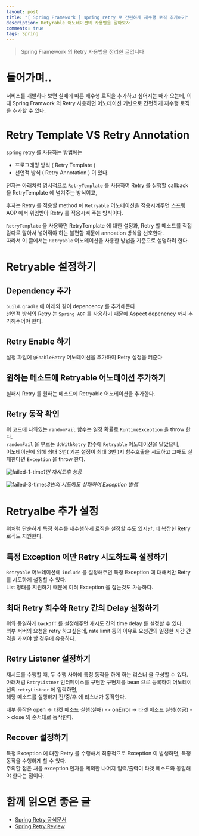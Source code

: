 ```yaml
---
layout: post
title: "[ Spring Framework ] spring retry 로 간편하게 재수행 로직 추가하기" 
description: Retyrable 어노테이션의 사용법을 알아보자  
comments: true
tags: Spring
---
```



> Spring Framework 의 Retry 사용법을 정리한 글입니다


# 들어가며..

서비스를 개발하다 보면 실패에 따른 재수행 로직을 추가하고 싶어지는 때가 오는데, 이때 Spring Framwork 의 Retry 사용하면 어노테이션 기반으로 간편하게 재수행 로직을 추가할 수 있다.

# Retry Template VS Retry Annotation

spring retry 를 사용하는 방법에는 
- 프로그래밍 방식 ( Retry Template ) 
- 선언적 방식 ( Retry Annotation )
이 있다. 

전자는 아래처럼 명시적으로 `RetryTemplate` 를 사용하여 Retry 를 실행할 callback 을 RetryTemplate 에 넘겨주는 방식이고,
<script src="https://gist.github.com/HVHO/22a035816f597b8afbc5c17c266c6467.js"></script>


후자는 Retry 를 적용할 method 에 `Retryable` 어노테이션을 적용시켜주면 스프링 AOP 에서 위임받아 Retry 를 적용시켜 주는 방식이다.
<script src="https://gist.github.com/HVHO/922cf53e07e9eaef30e3174fbea7ab73.js"></script>

`RetryTemplate` 을 사용하면 RetryTemplate 에 대한 설정과, Retry 할 메소드를 직접 람다로 말아서 넣어줘야 하는 불편함 때문에 annoation 방식을 선호한다.  
따라서 이 글에서는 `Retryable` 어노테이션을 사용한 방법을 기준으로 설명하려 한다.

# Retryable 설정하기

## Dependency 추가 

`build.gradle` 에 아래와 같이 depencency 를 추가해준다  
선언적 방식의 Retry 는 `Spring AOP` 를 사용하기 때문에 Aspect depenency 까지 추가해주어야 한다.
<script src="https://gist.github.com/HVHO/88fdb318c6382f3bb4c1fbe72bcbc506.js"></script>

## Retry Enable 하기 
설정 파일에 `@EnableRetry` 어노테이선을 추가하여 Retry 설정을 켜준다

<script src="https://gist.github.com/HVHO/847d167d2b5e1c028e6399423ae74b5a.js"></script>

## 원하는 메소드에 Retryable 어노테이션 추가하기

실패시 Retry 를 원하는 메소드에 Retryable 어노테이션을 추가한다. 

<script src="https://gist.github.com/HVHO/ad928339b11b16b733506daf0769a872.js"></script>

## Retry 동작 확인

위 코드에 나와있는 `randomFail` 함수는 일정 확률로 `RuntimeException` 을 throw 한다.  
`randomFail` 을 부르는 `doWithRetry` 함수에 `Retryable` 어노테이션을 달았으니,  
어노테이션에 의해 최대 3번( 기본 설정이 최대 3번 )지 함수호출을 시도하고 그때도 실패한다면 `Exception` 을 throw 한다.

![failed-1-time](https://user-images.githubusercontent.com/25953981/144748938-46b7225a-d56e-48e6-b5d6-86f911ba4589.png)*1번 재시도후 성공*

![failed-3-times](https://user-images.githubusercontent.com/25953981/144748893-52570731-3871-4cfa-bbc8-64972bd5c324.png)*3번의 시도에도 실패하여 Exception 발생*

# Retryalbe 추가 설정

위처럼 단순하게 특정 회수를 재수행하게 로직을 설정할 수도 있지만, 더 복잡힌 Retry 로직도 지원한다.

## 특정 Exception 에만 Retry 시도하도록 설정하기

`Retryable` 어노테이션에 `include` 를 설정해주면 특정 Exception 에 대해서만 Retry 를 시도하게 설정할 수 있다.  
List 형태를 지원하기 때문에 여러 Exception 을 잡는것도 가능하다.

<script src="https://gist.github.com/HVHO/98ac24dc7a162b4127b7a1339069131d.js"></script>

## 최대 Retry 회수와 Retry 간의 Delay 설정하기

위와 동일하게 `backOff` 를 설정해주면 재시도 간의 time delay 를 설정할 수 있다.  
외부 서버의 요청을 retry 하고싶은데, rate limit 등의 이유로 요청간의 일정한 시간 간격을 가져야 할 경우에 유용하다.  

<script src="https://gist.github.com/HVHO/7a9878c5fc94ce4cebab739a7740291e.js"></script>

## Retry Listener 설정하기

재시도를 수행할 때, 두 수행 사이에 특정 동작을 하게 하는 리스너 을 구성할 수 있다.  
아래처럼 `RetryListner` 인터페이스를 구현한 구현체를 bean 으로 등록하여 어노테이션의 `retryListner` 에 입력하면,  
해당 메소드를 실행하기 전/중/후 에 리스너가 동작한다.

내부 동작은 open -> 타켓 메소드 실행(실패) -> onError -> 타겟 메소드 실행(성공) -> close 의 순서대로 동작한다.

<script src="https://gist.github.com/HVHO/f03e01444f86fe71b73ab6c3bd44a858.js"></script>

## Recover 설정하기

특정 Exception 에 대한 Retry 를 수행해서 최종적으로 Exception 이 발생하면, 특정 동작을 수행하게 할 수 있다.  
주의할 점은 처음 exception 인자를 제외한 나머지 입력/출력이 타겟 메소드와 동일해야 한다는 점이다.

<script src="https://gist.github.com/HVHO/89429ab83798e114cd7c190b1f3bf83b.js"></script>



# 함께 읽으면 좋은 글
- [Spring Retry 공식문서](https://docs.spring.io/spring-batch/docs/current/reference/html/retry.html)
- [Spring Retry Review](https://daddyprogrammer.org/post/12091/spring-retry-review/)